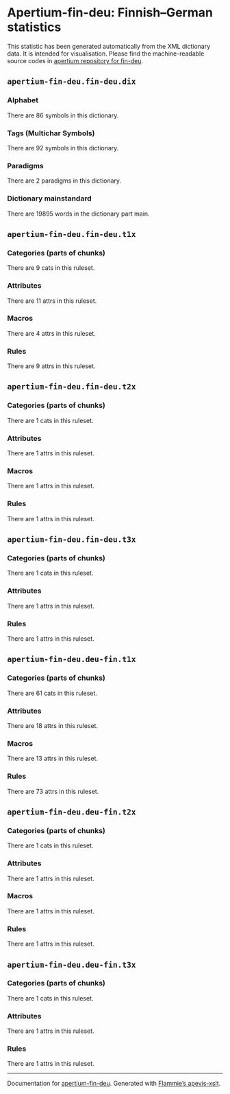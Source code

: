 # Apertium-fin-deu: Finnish–German statistics
  
This statistic has been generated automatically from the XML dictionary data. 
It is intended for visualisation. Please find the machine-readable source codes
in [apertium repository for fin-deu](https://github.com/apertium/apertium-fin-deu/).

## `apertium-fin-deu.fin-deu.dix`


### Alphabet
    
There are 86 symbols in this dictionary.
  
### Tags (Multichar Symbols)
    
There are 92 symbols in this dictionary.
  
### Paradigms

There are 2 paradigms in this dictionary.
  
### Dictionary mainstandard

There are 19895 words in the dictionary part
main.
  

## `apertium-fin-deu.fin-deu.t1x`


### Categories (parts of chunks)

There are 9 cats in this ruleset.
  
### Attributes

There are 11  attrs in this ruleset.
  
### Macros

There are 4 attrs in this ruleset.
  
### Rules

There are 9 attrs in this ruleset.
  

## `apertium-fin-deu.fin-deu.t2x`


### Categories (parts of chunks)

There are 1 cats in this ruleset.
  
### Attributes

There are 1  attrs in this ruleset.
  
### Macros

There are 1 attrs in this ruleset.
  
### Rules

There are 1 attrs in this ruleset.
  

## `apertium-fin-deu.fin-deu.t3x`


### Categories (parts of chunks)

There are 1 cats in this ruleset.
  
### Attributes

There are 1  attrs in this ruleset.
  
### Rules

There are 1 attrs in this ruleset.
  

## `apertium-fin-deu.deu-fin.t1x`


### Categories (parts of chunks)

There are 61 cats in this ruleset.
  
### Attributes

There are 18  attrs in this ruleset.
  
### Macros

There are 13 attrs in this ruleset.
  
### Rules

There are 73 attrs in this ruleset.
  

## `apertium-fin-deu.deu-fin.t2x`


### Categories (parts of chunks)

There are 1 cats in this ruleset.
  
### Attributes

There are 1  attrs in this ruleset.
  
### Macros

There are 1 attrs in this ruleset.
  
### Rules

There are 1 attrs in this ruleset.
  

## `apertium-fin-deu.deu-fin.t3x`


### Categories (parts of chunks)

There are 1 cats in this ruleset.
  
### Attributes

There are 1  attrs in this ruleset.
  
### Rules

There are 1 attrs in this ruleset.
  

- - -

Documentation for [apertium-fin-deu](//github.com/apertium/apertium-fin-deu/).
Generated with [Flammie’s apevis-xslt](https://github.com/flammie/apevis-xslt).
  
